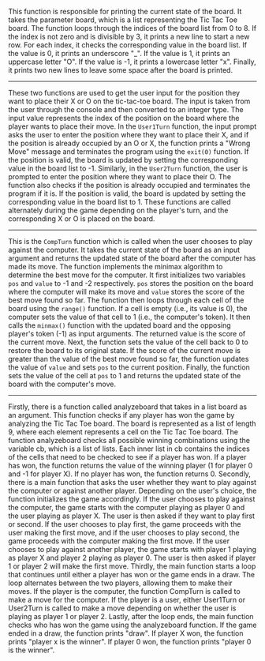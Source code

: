 This function is responsible for printing the current state of the board. It takes the parameter board, which is a list representing the Tic Tac Toe board.
The function loops through the indices of the board list from 0 to 8. If the index is not zero and is divisible by 3, it prints a new line to start a new row.
For each index, it checks the corresponding value in the board list. If the value is 0, it prints an underscore "_". If the value is 1, it prints an uppercase letter "O". If the value is -1, it prints a lowercase letter "x".
Finally, it prints two new lines to leave some space after the board is printed.
    
-----------------------------------------------------------------------------------------------------------------------------------------------------------------------    
These two functions are used to get the user input for the position they want to place their X or O on the tic-tac-toe board. The input is taken from the user through the console and then converted to an integer type. The input value represents the index of the position on the board where the player wants to place their move.
In the `User1Turn` function, the input prompt asks the user to enter the position where they want to place their X, and if the position is already occupied by an O or X, the function prints a "Wrong Move" message and terminates the program using the `exit(0)` function. If the position is valid, the board is updated by setting the corresponding value in the board list to -1.
Similarly, in the `User2Turn` function, the user is prompted to enter the position where they want to place their O. The function also checks if the position is already occupied and terminates the program if it is. If the position is valid, the board is updated by setting the corresponding value in the board list to 1.
These functions are called alternately during the game depending on the player's turn, and the corresponding X or O is placed on the board.

    
----------------------------------------------------------------------------------------------------------------------------------------------------------------------
This is the `CompTurn` function which is called when the user chooses to play against the computer. It takes the current state of the board as an input argument and returns the updated state of the board after the computer has made its move. 
The function implements the minimax algorithm to determine the best move for the computer. It first initializes two variables `pos` and `value` to -1 and -2 respectively. `pos` stores the position on the board where the computer will make its move and `value` stores the score of the best move found so far.
The function then loops through each cell of the board using the `range()` function. If a cell is empty (i.e., its value is 0), the computer sets the value of that cell to 1 (i.e., the computer's token). It then calls the `minmax()` function with the updated board and the opposing player's token (-1) as input arguments. The returned value is the score of the current move.
Next, the function sets the value of the cell back to 0 to restore the board to its original state. If the score of the current move is greater than the value of the best move found so far, the function updates the value of `value` and sets `pos` to the current position. 
Finally, the function sets the value of the cell at `pos` to 1 and returns the updated state of the board with the computer's move.

    
----------------------------------------------------------------------------------------------------------------------------------------------------------------------

Firstly, there is a function called analyzeboard that takes in a list board as an argument. This function checks if any player has won the game by analyzing the Tic Tac Toe board. The board is represented as a list of length 9, where each element represents a cell on the Tic Tac Toe board. The function analyzeboard checks all possible winning combinations using the variable cb, which is a list of lists. Each inner list in cb contains the indices of the cells that need to be checked to see if a player has won. If a player has won, the function returns the value of the winning player (1 for player 0 and -1 for player X). If no player has won, the function returns 0.
Secondly, there is a main function that asks the user whether they want to play against the computer or against another player. Depending on the user's choice, the function initializes the game accordingly. If the user chooses to play against the computer, the game starts with the computer playing as player 0 and the user playing as player X. The user is then asked if they want to play first or second. If the user chooses to play first, the game proceeds with the user making the first move, and if the user chooses to play second, the game proceeds with the computer making the first move. If the user chooses to play against another player, the game starts with player 1 playing as player X and player 2 playing as player 0. The user is then asked if player 1 or player 2 will make the first move.
Thirdly, the main function starts a loop that continues until either a player has won or the game ends in a draw. The loop alternates between the two players, allowing them to make their moves. If the player is the computer, the function CompTurn is called to make a move for the computer. If the player is a user, either User1Turn or User2Turn is called to make a move depending on whether the user is playing as player 1 or player 2.
Lastly, after the loop ends, the main function checks who has won the game using the analyzeboard function. If the game ended in a draw, the function prints "draw". If player X won, the function prints "player x is the winner". If player 0 won, the function prints "player 0 is the winner".



